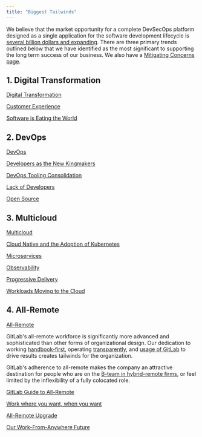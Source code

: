 ```yaml
---
title: "Biggest Tailwinds"
---
```


We believe that the market opportunity for a complete DevSecOps platform designed as a single application for the software development lifecycle is [several billion dollars and expanding](/handbook/sales/tam/#:~:text=Total%20Addressable%20Market%20(TAMkt)%20is,revenue%20per%20user%20(ARPU).&text=Additional%20potential%20users%3A,Product%20managers). There are three primary trends outlined below that we have identified as the most significant to supporting the long term success of our business.
We also have a [Mitigating Concerns page](https://internal.gitlab.com/handbook/leadership/mitigating-concerns/).

## 1. Digital Transformation

[Digital Transformation](https://about.gitlab.com/blog/2019/03/19/reduce-cycle-time-digital-transformation/)

[Customer Experience](https://docs.gitlab.com/ee/ci/review_apps/index.html#visual-reviews)

[Software is Eating the World](https://a16z.com/why-software-is-eating-the-world/)

## 2.  DevOps

[DevOps](https://about.gitlab.com/topics/devops/)

[Developers as the New Kingmakers](https://dzone.com/articles/developers-are-the-new-kingmakers)

[DevOps Tooling Consolidation](https://devops.com/challenges-devops-standardization/)

[Lack of Developers](https://stackoverflow.blog/2017/03/09/developer-hiring-trends-2017/)

[Open Source](https://web.archive.org/web/20230821170744/https://about.gitlab.com/topics/20-years-open-source/)

## 3. Multicloud

[Multicloud](https://about.gitlab.com/topics/multicloud/)

[Cloud Native and the Adoption of Kubernetes](https://about.gitlab.com/topics/cloud-native/)

[Microservices](https://about.gitlab.com/topics/microservices/)

[Observability](https://siliconangle.com/2019/09/30/quickening-race-lead-cloud-native-computing-observability/)

[Progressive Delivery](https://about.gitlab.com/blog/2019/04/19/progressive-delivery-using-review-apps/)

[Workloads Moving to the Cloud](https://www.blackduck.com/blog/cloud-migration-business.html)

## 4. All-Remote

[All-Remote](/handbook/company/culture/all-remote/)

GitLab's all-remote workforce is significantly more advanced and sophisticated than other forms of organizational design. Our dedication to working [handbook-first](/handbook/company/culture/all-remote/handbook-first/), operating [transparently](/handbook/values/#transparency), and [usage of GitLab](/handbook/company/culture/all-remote/gitlab-for-remote/) to drive results creates tailwinds for the organization.

GitLab's adherence to all-remote makes the company an attractive destination for people who are on the [B-team in hybrid-remote firms](/handbook/company/culture/all-remote/hybrid-remote/#all-remote-upgrade), or feel limited by the inflexibility of a fully colocated role.

[GitLab Guide to All-Remote](/handbook/company/culture/all-remote/guide/)

[Work where you want, when you want](https://link.springer.com/article/10.1186/s41469-020-00087-8)

[All-Remote Upgrade](/handbook/company/culture/all-remote/hybrid-remote/#all-remote-upgrade)

[Our Work-From-Anywhere Future](https://hbr.org/2020/11/our-work-from-anywhere-future)

